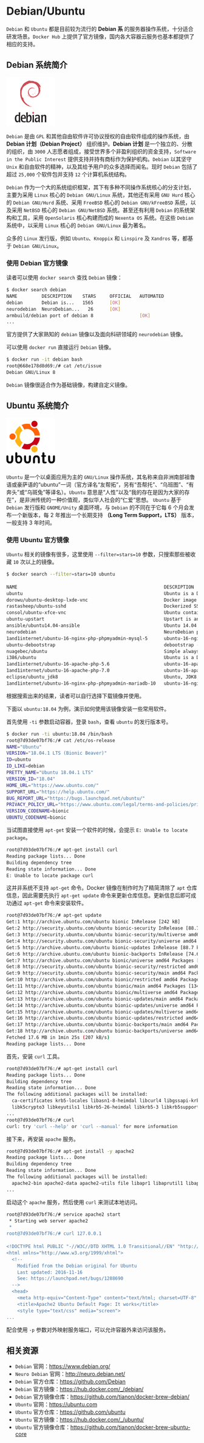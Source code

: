 # Debian/Ubuntu
`Debian` 和 `Ubuntu` 都是目前较为流行的 **Debian 系** 的服务器操作系统，十分适合研发场景。`Docker Hub` 上提供了官方镜像，国内各大容器云服务也基本都提供了相应的支持。

## Debian 系统简介

![Debian 操作系统](_images/debian-logo.png)

`Debian` 是由 `GPL` 和其他自由软件许可协议授权的自由软件组成的操作系统，由 **Debian 计划（Debian Project）** 组织维护。**Debian 计划** 是一个独立的、分散的组织，由 `3000` 人志愿者组成，接受世界多个非盈利组织的资金支持，`Software in the Public Interest` 提供支持并持有商标作为保护机构。`Debian` 以其坚守 `Unix` 和自由软件的精神，以及其给予用户的众多选择而闻名。现时 `Debian` 包括了超过 `25,000` 个软件包并支持 `12` 个计算机系统结构。

`Debian` 作为一个大的系统组织框架，其下有多种不同操作系统核心的分支计划，主要为采用 `Linux` 核心的 `Debian GNU/Linux` 系统，其他还有采用 `GNU Hurd` 核心的 `Debian GNU/Hurd` 系统、采用 `FreeBSD` 核心的 `Debian GNU/kFreeBSD` 系统，以及采用 `NetBSD` 核心的 `Debian GNU/NetBSD` 系统。甚至还有利用 `Debian` 的系统架构和工具，采用 `OpenSolaris` 核心构建而成的 `Nexenta OS` 系统。在这些 `Debian` 系统中，以采用 `Linux` 核心的 `Debian GNU/Linux` 最为著名。

众多的 `Linux` 发行版，例如 `Ubuntu`、`Knoppix` 和 `Linspire` 及 `Xandros` 等，都基于 `Debian GNU/Linux`。

### 使用 Debian 官方镜像

读者可以使用 `docker search` 查找 `Debian` 镜像：

```bash
$ docker search debian
NAME         DESCRIPTION    STARS     OFFICIAL   AUTOMATED
debian       Debian is...   1565      [OK]
neurodebian  NeuroDebian...   26      [OK]
armbuild/debian port of debian 8                 [OK]
...
```

官方提供了大家熟知的 `debian` 镜像以及面向科研领域的 `neurodebian` 镜像。

可以使用 `docker run` 直接运行 `Debian` 镜像。

```bash
$ docker run -it debian bash
root@668e178d8d69:/# cat /etc/issue
Debian GNU/Linux 8
```

`Debian` 镜像很适合作为基础镜像，构建自定义镜像。

## Ubuntu 系统简介

![Ubuntu 操作系统](_images/ubuntu-logo.jpg)

`Ubuntu` 是一个以桌面应用为主的 `GNU/Linux` 操作系统，其名称来自非洲南部祖鲁语或豪萨语的“ubuntu”一词（官方译名“友帮拓”，另有“吾帮托”、“乌班图”、“有奔头”或“乌斑兔”等译名）。`Ubuntu` 意思是“人性”以及“我的存在是因为大家的存在”，是非洲传统的一种价值观，类似华人社会的“仁爱”思想。 `Ubuntu` 基于 `Debian` 发行版和 `GNOME/Unity` 桌面环境，与 `Debian` 的不同在于它每 6 个月会发布一个新版本，每 2 年推出一个长期支持 **（Long Term Support，LTS）** 版本，一般支持 3 年时间。

### 使用 Ubuntu 官方镜像

`Ubuntu` 相关的镜像有很多，这里使用 `--filter=stars=10` 参数，只搜索那些被收藏 `10` 次以上的镜像。

```bash
$ docker search --filter=stars=10 ubuntu

NAME                                                      DESCRIPTION                                     STARS               OFFICIAL            AUTOMATED
ubuntu                                                    Ubuntu is a Debian-based Linux operating sys…   10539               [OK]
dorowu/ubuntu-desktop-lxde-vnc                            Docker image to provide HTML5 VNC interface …   395                                     [OK]
rastasheep/ubuntu-sshd                                    Dockerized SSH service, built on top of offi…   243                                     [OK]
consol/ubuntu-xfce-vnc                                    Ubuntu container with "headless" VNC session…   210                                     [OK]
ubuntu-upstart                                            Upstart is an event-based replacement for th…   105                 [OK]
ansible/ubuntu14.04-ansible                               Ubuntu 14.04 LTS with ansible                   98                                      [OK]
neurodebian                                               NeuroDebian provides neuroscience research s…   64                  [OK]
1and1internet/ubuntu-16-nginx-php-phpmyadmin-mysql-5      ubuntu-16-nginx-php-phpmyadmin-mysql-5          50                                      [OK]
ubuntu-debootstrap                                        debootstrap --variant=minbase --components=m…   42                  [OK]
nuagebec/ubuntu                                           Simple always updated Ubuntu docker images w…   24                                      [OK]
i386/ubuntu                                               Ubuntu is a Debian-based Linux operating sys…   19
1and1internet/ubuntu-16-apache-php-5.6                    ubuntu-16-apache-php-5.6                        14                                      [OK]
1and1internet/ubuntu-16-apache-php-7.0                    ubuntu-16-apache-php-7.0                        13                                      [OK]
eclipse/ubuntu_jdk8                                       Ubuntu, JDK8, Maven 3, git, curl, nmap, mc, …   12                                      [OK]
1and1internet/ubuntu-16-nginx-php-phpmyadmin-mariadb-10   ubuntu-16-nginx-php-phpmyadmin-mariadb-10       11                                      [OK]
```

根据搜索出来的结果，读者可以自行选择下载镜像并使用。

下面以 `ubuntu:18.04` 为例，演示如何使用该镜像安装一些常用软件。

首先使用 `-ti` 参数启动容器，登录 `bash`，查看 `ubuntu` 的发行版本号。

```bash
$ docker run -ti ubuntu:18.04 /bin/bash
root@7d93de07bf76:/# cat /etc/os-release
NAME="Ubuntu"
VERSION="18.04.1 LTS (Bionic Beaver)"
ID=ubuntu
ID_LIKE=debian
PRETTY_NAME="Ubuntu 18.04.1 LTS"
VERSION_ID="18.04"
HOME_URL="https://www.ubuntu.com/"
SUPPORT_URL="https://help.ubuntu.com/"
BUG_REPORT_URL="https://bugs.launchpad.net/ubuntu/"
PRIVACY_POLICY_URL="https://www.ubuntu.com/legal/terms-and-policies/privacy-policy"
VERSION_CODENAME=bionic
UBUNTU_CODENAME=bionic
```

当试图直接使用 `apt-get` 安装一个软件的时候，会提示 `E: Unable to locate package`。

```bash
root@7d93de07bf76:/# apt-get install curl
Reading package lists... Done
Building dependency tree
Reading state information... Done
E: Unable to locate package curl
```

这并非系统不支持 `apt-get` 命令。Docker 镜像在制作时为了精简清除了 `apt` 仓库信息，因此需要先执行 `apt-get update` 命令来更新仓库信息。更新信息后即可成功通过 `apt-get` 命令来安装软件。

```bash
root@7d93de07bf76:/# apt-get update
Get:1 http://archive.ubuntu.com/ubuntu bionic InRelease [242 kB]
Get:2 http://security.ubuntu.com/ubuntu bionic-security InRelease [88.7 kB]
Get:3 http://security.ubuntu.com/ubuntu bionic-security/multiverse amd64 Packages [7348 B]
Get:4 http://security.ubuntu.com/ubuntu bionic-security/universe amd64 Packages [823 kB]
Get:5 http://archive.ubuntu.com/ubuntu bionic-updates InRelease [88.7 kB]
Get:6 http://archive.ubuntu.com/ubuntu bionic-backports InRelease [74.6 kB]
Get:7 http://archive.ubuntu.com/ubuntu bionic/universe amd64 Packages [11.3 MB]
Get:8 http://security.ubuntu.com/ubuntu bionic-security/restricted amd64 Packages [31.0 kB]
Get:9 http://security.ubuntu.com/ubuntu bionic-security/main amd64 Packages [835 kB]
Get:10 http://archive.ubuntu.com/ubuntu bionic/restricted amd64 Packages [13.5 kB]
Get:11 http://archive.ubuntu.com/ubuntu bionic/main amd64 Packages [1344 kB]
Get:12 http://archive.ubuntu.com/ubuntu bionic/multiverse amd64 Packages [186 kB]
Get:13 http://archive.ubuntu.com/ubuntu bionic-updates/main amd64 Packages [1127 kB]
Get:14 http://archive.ubuntu.com/ubuntu bionic-updates/universe amd64 Packages [1350 kB]
Get:15 http://archive.ubuntu.com/ubuntu bionic-updates/multiverse amd64 Packages [11.4 kB]
Get:16 http://archive.ubuntu.com/ubuntu bionic-updates/restricted amd64 Packages [44.7 kB]
Get:17 http://archive.ubuntu.com/ubuntu bionic-backports/main amd64 Packages [2496 B]
Get:18 http://archive.ubuntu.com/ubuntu bionic-backports/universe amd64 Packages [4252 B]
Fetched 17.6 MB in 1min 25s (207 kB/s)
Reading package lists... Done
```

首先，安装 `curl` 工具。

```bash
root@7d93de07bf76:/# apt-get install curl
Reading package lists... Done
Building dependency tree
Reading state information... Done
The following additional packages will be installed:
  ca-certificates krb5-locales libasn1-8-heimdal libcurl4 libgssapi-krb5-2 libgssapi3-heimdal libhcrypto4-heimdal libheimbase1-heimdal libheimntlm0-heimdal libhx509-5-heimdal
  libk5crypto3 libkeyutils1 libkrb5-26-heimdal libkrb5-3 libkrb5support0 libldap-2.4-2 libldap-common libnghttp2-14 libpsl5 libroken18-heimdal librtmp1 libsasl2-2 libsasl2-modules libsasl2-modules-db libsqlite3-0 libssl1.1 libwind0-heimdal openssl publicsuffix
...
root@7d93de07bf76:/# curl
curl: try 'curl --help' or 'curl --manual' for more information
```

接下来，再安装 `apache` 服务。

```bash
root@7d93de07bf76:/# apt-get install -y apache2
Reading package lists... Done
Building dependency tree
Reading state information... Done
The following additional packages will be installed:
  apache2-bin apache2-data apache2-utils file libapr1 libaprutil1 libaprutil1-dbd-sqlite3 libaprutil1-ldap libexpat1 libgdbm-compat4 libgdbm5 libicu60 liblua5.2-0 libmagic-mgc libmagic1 libperl5.26 libxml2 mime-support netbase perl perl-modules-5.26 ssl-cert xz-utils
...
```

启动这个 `apache` 服务，然后使用 `curl` 来测试本地访问。

```bash
root@7d93de07bf76:/# service apache2 start
 * Starting web server apache2                                                                                                                               AH00558: apache2: Could not reliably determine the server's fully qualified domain name, using 172.17.0.2. Set the 'ServerName' directive globally to suppress this message
 *
root@7d93de07bf76:/# curl 127.0.0.1

<!DOCTYPE html PUBLIC "-//W3C//DTD XHTML 1.0 Transitional//EN" "http://www.w3.org/TR/xhtml1/DTD/xhtml1-transitional.dtd">
<html xmlns="http://www.w3.org/1999/xhtml">
  <!--
    Modified from the Debian original for Ubuntu
    Last updated: 2016-11-16
    See: https://launchpad.net/bugs/1288690
  -->
  <head>
    <meta http-equiv="Content-Type" content="text/html; charset=UTF-8" />
    <title>Apache2 Ubuntu Default Page: It works</title>
    <style type="text/css" media="screen">
...
```

配合使用 `-p` 参数对外映射服务端口，可以允许容器外来访问该服务。

## 相关资源

* `Debian` 官网：https://www.debian.org/
* `Neuro Debian` 官网：http://neuro.debian.net/
* `Debian` 官方仓库：https://github.com/Debian
* `Debian` 官方镜像：https://hub.docker.com/_/debian/
* `Debian` 官方镜像仓库：https://github.com/tianon/docker-brew-debian/
* `Ubuntu` 官网：https://ubuntu.com
* `Ubuntu` 官方仓库：https://github.com/ubuntu
* `Ubuntu` 官方镜像：https://hub.docker.com/_/ubuntu/
* `Ubuntu` 官方镜像仓库：https://github.com/tianon/docker-brew-ubuntu-core
